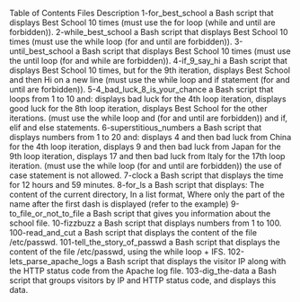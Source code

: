 Table of Contents
Files	Description
1-for_best_school	a Bash script that displays Best School 10 times (must use the for loop (while and until are forbidden)).
2-while_best_school	a Bash script that displays Best School 10 times (must use the while loop (for and until are forbidden)).
3-until_best_school	a Bash script that displays Best School 10 times (must use the until loop (for and while are forbidden)).
4-if_9_say_hi	a Bash script that displays Best School 10 times, but for the 9th iteration, displays Best School and then Hi on a new line (must use the while loop and if statement (for and until are forbidden)).
5-4_bad_luck_8_is_your_chance	a Bash script that loops from 1 to 10 and: displays bad luck for the 4th loop iteration, displays good luck for the 8th loop iteration, displays Best School for the other iterations. (must use the while loop and (for and until are forbidden)) and if, elif and else statements.
6-superstitious_numbers	a Bash script that displays numbers from 1 to 20 and: displays 4 and then bad luck from China for the 4th loop iteration, displays 9 and then bad luck from Japan for the 9th loop iteration, displays 17 and then bad luck from Italy for the 17th loop iteration. (must use the while loop (for and until are forbidden)) the use of case statement is not allowed.
7-clock	a Bash script that displays the time for 12 hours and 59 minutes.
8-for_ls	a Bash script that displays: The content of the current directory, In a list format, Where only the part of the name after the first dash is displayed (refer to the example)
9-to_file_or_not_to_file	a Bash script that gives you information about the school file.
10-fizzbuzz	a Bash script that displays numbers from 1 to 100.
100-read_and_cut	a Bash script that displays the content of the file /etc/passwd.
101-tell_the_story_of_passwd	a Bash script that displays the content of the file /etc/passwd, using the while loop + IFS.
102-lets_parse_apache_logs	a Bash script that displays the visitor IP along with the HTTP status code from the Apache log file.
103-dig_the-data	a Bash script that groups visitors by IP and HTTP status code, and displays this data.
